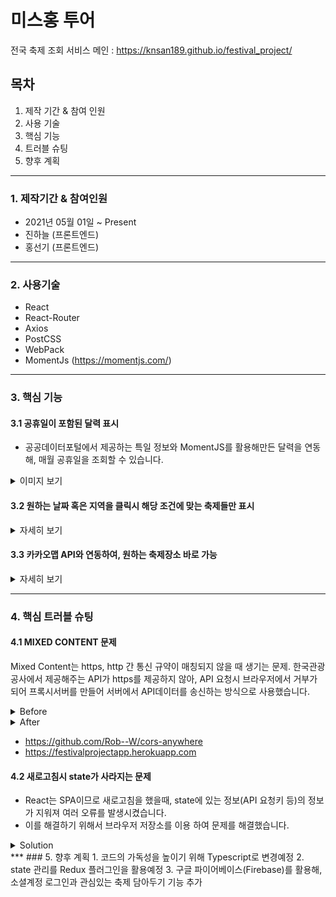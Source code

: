 # 미스홍 투어

전국 축제 조회 서비스
메인 : https://knsan189.github.io/festival_project/

## 목차

1. 제작 기간 & 참여 인원
2. 사용 기술
3. 핵심 기능
4. 트러블 슈팅
5. 향후 계획
***
### 1. 제작기간 & 참여인원

- 2021년 05월 01일 ~ Present
- 진하늘 (프론트엔드)
- 홍선기 (프론트엔드)
***
### 2. 사용기술

- React
- React-Router
- Axios
- PostCSS
- WebPack 
- MomentJs (https://momentjs.com/)
***
### 3. 핵심 기능
#### 3.1 공휴일이 포함된 달력 표시
 - 공공데이터포털에서 제공하는 특일 정보와 MomentJS를 활용해만든 달력을 연동해, 매월 공휴일을 조회할 수 있습니다.

<details>
    <summary>이미지 보기</summary>
    <div markdown="1">
        <img src="https://user-images.githubusercontent.com/77265562/118586417-ab03c480-b7d5-11eb-8b80-4ad4b6dd23a2.jpg">
    </div>
</details>

#### 3.2 원하는 날짜 혹은 지역을 클릭시 해당 조건에 맞는 축제들만 표시

<details>
    <summary>자세히 보기</summary>
    <div markdown="1">
        <img src="https://user-images.githubusercontent.com/77265562/118586513-db4b6300-b7d5-11eb-8315-4af3142b1c91.PNG">
    </div>
</details>

#### 3.3 카카오맵 API와 연동하여, 원하는 축제장소 바로 가능

<details>
    <summary>자세히 보기</summary>
    <div markdown="1">
        <img src="https://user-images.githubusercontent.com/77265562/118586580-fcac4f00-b7d5-11eb-96e5-3a8c4d90441b.PNG">
    </div>
</details>

***
### 4. 핵심 트러블 슈팅

#### 4.1 MIXED CONTENT 문제
Mixed Content는 https, http 간 통신 규약이 매칭되지 않을 때 생기는 문제.
한국관광공사에서 제공해주는 API가 https를 제공하지 않아, API 요청시 브라우저에서 거부가 되어
프록시서버를 만들어 서버에서 API데이터를 송신하는 방식으로 사용했습니다.

<details>
<summary>Before</summary>
<div markdown="1">
        
```javascript
   const httpClient = axios.create({
   baseURL : 'http://apis.data.go.kr/B090041/openapi/service/SpcdeInfoService/getRestDeInfo',
   params : { 
   serviceKey : "서비스키"
   }}
```
        
</div>
</details>

<details>
<summary>After</summary>
<div markdown="1">
        
```javascript
   const httpClient = axios.create({
   baseURL : 'https://festivalprojectapp.herokuapp.com/http://apis.data.go.kr/B090041/openapi/service/SpcdeInfoService/getRestDeInfo',
   params : { 
   serviceKey : "서비스키"
   }}
```
        
</div>
</details>



- https://github.com/Rob--W/cors-anywhere
- https://festivalprojectapp.herokuapp.com

#### 4.2 새로고침시 state가 사라지는 문제
- React는 SPA이므로 새로고침을 했을때, state에 있는 정보(API 요청키 등)의 정보가 지워져 여러 오류를 발생시켰습니다.
- 이를 해결하기 위해서 브라우저 저장소를 이용 하여 문제를 해결했습니다.

<details>
<summary>Solution</summary>
<div markdown="1">

```javascript
    let data = useLocation().state
    const sessionData = JSON.parse(sessionStorage.getItem('data'))
    if(sessionData){
        data = sessionData
    }    
    const {festivalInfo} = data

    useEffect(()=> {
        sessionStorage.setItem('data', JSON.stringify(data))
    }, [data])
````

</div>
</details>
***
### 5. 향후 계획
1. 코드의 가독성을 높이기 위해 Typescript로 변경예정
2. state 관리를 Redux 플러그인을 활용예정
3. 구글 파이어베이스(Firebase)를 활용해, 소셜계정 로그인과 관심있는 축제 담아두기 기능 추가 
